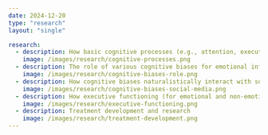 ```yaml
---
date: 2024-12-20
type: "research"
layout: "single"

research:
  - description: How basic cognitive processes (e.g., attention, executive function) for emotional and non-emotional information are related to anhedonia and reward dysfunction in psychopathology
    image: /images/research/cognitive-processes.png
  - description: The role of various cognitive biases for emotional information in the maintenance of depression (including experimentally manipulating these cognitive biases)
    image: /images/research/cognitive-biases-role.png
  - description: How cognitive biases naturalistically interact with social media usage to predict maintenance of depression and anxiety symptoms
    image: /images/research/cognitive-biases-social-media.png
  - description: How executive functioning (for emotional and non-emotional information) are associated with cognitive biases and emotion regulation
    image: /images/research/executive-functioning.png
  - description: Treatment development and research
    image: /images/research/treatment-development.png
---
```

